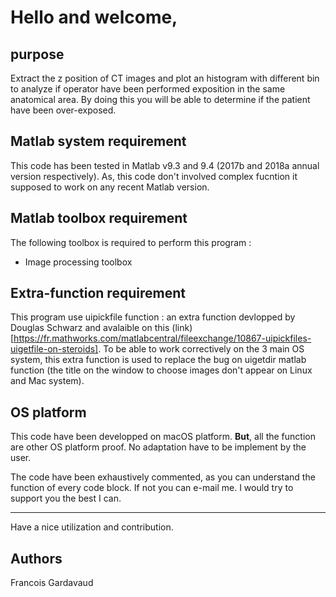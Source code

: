 # Hello and welcome,

## purpose
Extract the z position of CT images and plot an histogram with different bin to analyze if operator have been performed exposition in the same anatomical area.
By doing this you will be able to determine if the patient have been over-exposed.

## Matlab system requirement
This code has been tested in Matlab v9.3  and 9.4 (2017b and 2018a annual version respectively). 
As, this code don't involved complex fucntion it supposed to work on any recent Matlab version.

## Matlab toolbox requirement

The following toolbox is required to perform this program :

- Image processing toolbox

## Extra-function requirement

This program use uipickfile function : an extra function devlopped by Douglas Schwarz and avalaible on this (link)[https://fr.mathworks.com/matlabcentral/fileexchange/10867-uipickfiles-uigetfile-on-steroids].
To be able to work correctively on the 3 main OS system, this extra function is used to replace the bug on uigetdir matlab function (the title on the window to choose images don't appear on Linux and Mac system).

## OS platform

This code have been developped on macOS platform.
**But**, all the function are other OS platform proof. No adaptation have to be implement by the user.


The code have been exhaustively commented, as you can understand the function of every code block. If not you can e-mail me. I would try to support you the best I can.

-----

Have a nice  utilization and contribution.

## Authors

Francois Gardavaud
